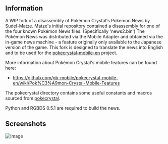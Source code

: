 ## Information 

A WIP fork of a disassembly of Pokémon Crystal's Pokemon News by Sudel-Matze.
Matze's initial repository contained a disassembly for one of the four known Pokémon News files. (Specifically 'news2.bin')
The Pokémon News was distributed via the Mobile Adapter and obtained via the in-game news machine - a feature originally only available to the Japanese version of the game.
This fork is designed to translate the news into English and to be used for the [pokecrystal-mobile-en] project.

More information about Pokémon Crystal's mobile features can be found here:
- https://github.com/gb-mobile/pokecrystal-mobile-en/wiki/Pok%C3%A9mon-Crystal-Mobile-Features

The pokecrystal directory contains some useful constants and macros sourced from [pokecrystal].

Python and RGBDS 0.5.1 are required to build the news.

## Screenshots

![image](https://user-images.githubusercontent.com/110418063/224471247-74d8c488-8b53-492e-9606-bf8bffcf20ff.png)

[pokecrystal-mobile-en]: https://github.com/gb-mobile/pokecrystal-mobile-en
[pokecrystal]: https://github.com/pret/pokecrystal
 
